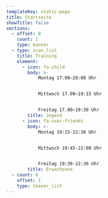 ```yaml
---
templateKey: static-page
title: Startseite
showTitle: false
sections:
  - offset: 0
    count: 1
    type: banner
  - type: icon_list
    title: Training
    element:
      - icon: fa-child
        body: >-
            Montag 17.00–20:00 Uhr


            Mittwoch 17.00–19:15 Uhr


            Freitag 17.00–19:30 Uhr
        title: Jugend
      - icon: fa-user-friends
        body: >-
            Montag 19:15-22:30 Uhr


            Mittwoch 19:45-22:00 Uhr


            Freitag 19:30-22:30 Uhr
        title: Erwachsene
  - count: 6
    offset: 1
    type: teaser_list
---
```


